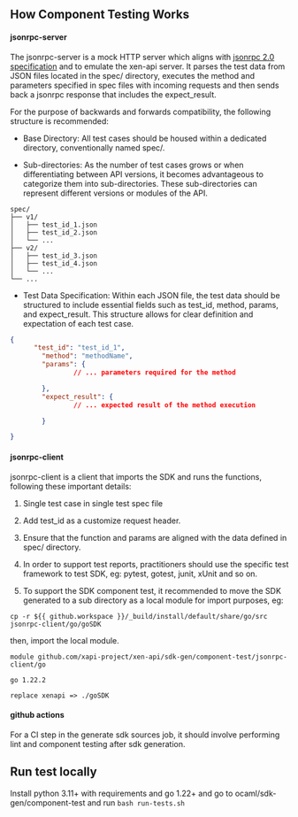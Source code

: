 ## How Component Testing Works

#### jsonrpc-server
The jsonrpc-server is a mock HTTP server which aligns with [jsonrpc 2.0 specification](https://www.jsonrpc.org/specification) and to emulate the xen-api server. It parses the test data from JSON files located in the spec/ directory, executes the method and parameters specified in spec files with incoming requests and then sends back a jsonrpc response that includes the expect_result.

For the purpose of backwards and forwards compatibility, the following structure is recommended:

- Base Directory: All test cases should be housed within a dedicated directory, conventionally named spec/.

- Sub-directories: As the number of test cases grows or when differentiating between API versions, it becomes advantageous to categorize them into sub-directories. These sub-directories can represent different versions or modules of the API.
```
spec/
├── v1/
│   ├── test_id_1.json
│   ├── test_id_2.json
│   └── ...
├── v2/
│   ├── test_id_3.json
│   ├── test_id_4.json
│   └── ...
└── ...
```

- Test Data Specification: Within each JSON file, the test data should be structured to include essential fields such as test_id, method, params, and expect_result. This structure allows for clear definition and expectation of each test case.
```json
{
      "test_id": "test_id_1",
        "method": "methodName",
        "params": {
                // ... parameters required for the method

        },
        "expect_result": {
                // ... expected result of the method execution

        }

}
```

#### jsonrpc-client
jsonrpc-client is a client that imports the SDK and runs the functions, following these important details:

1. Single test case in single test spec file
 
2. Add test_id as a customize request header.

3. Ensure that the function and params are aligned with the data defined in spec/ directory.

4. In order to support test reports, practitioners should use the specific test framework to test SDK, eg: pytest, gotest, junit, xUnit and so on.

5. To support the SDK component test, it recommended to move the SDK generated to a sub directory as a local module for import purposes, eg:
```
cp -r ${{ github.workspace }}/_build/install/default/share/go/src jsonrpc-client/go/goSDK
```
then, import the local module.
```
module github.com/xapi-project/xen-api/sdk-gen/component-test/jsonrpc-client/go

go 1.22.2

replace xenapi => ./goSDK
```

#### github actions
For a CI step in the generate sdk sources job, it should involve performing lint and component testing after sdk generation.

## Run test locally
Install python 3.11+ with requirements and go 1.22+ and go to ocaml/sdk-gen/component-test and run `bash run-tests.sh`
